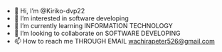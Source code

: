 - 👋 Hi, I’m @Kiriko-dvp22
- 👀 I’m interested in software developing
- 🌱 I’m currently learning INFORMATION TECHNOLOGY
- 💞️ I’m looking to collaborate on SOFTWARE DEVELOPING
- 📫 How to reach me THROUGH EMAIL wachirapeter526@gmail.com

<!---
Kiriko-dvp22/Kiriko-dvp22 is a ✨ special ✨ repository because its `README.md` (this file) appears on your GitHub profile.
You can click the Preview link to take a look at your changes.
--->
